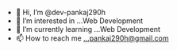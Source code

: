 - 👋 Hi, I’m @dev-pankaj290h
- 👀 I’m interested in ...Web Development
- 🌱 I’m currently learning ...Web Development
- 📫 How to reach me ...pankaj290h@gmail.com

<!---
dev-pankaj290h/dev-pankaj290h is a ✨ special ✨ repository because its `README.md` (this file) appears on your GitHub profile.
You can click the Preview link to take a look at your changes.
--->
